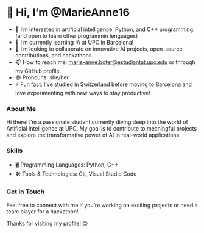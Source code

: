 # 👋 Hi, I’m @MarieAnne16  

- 👀 I’m interested in artificial intelligence, Python, and C++ programming. (and open to learn other programmin lenguages)  
- 🌱 I’m currently learning IA at UPC in Barcelona!  
- 💞️ I’m looking to collaborate on innovative AI projects, open-source contributions, and hackathons.  
- 📫 How to reach me: marie-anne.boter@estudiantat.upc.edu or through my GitHub profile.  
- 😄 Pronouns: she/her  
- ⚡ Fun fact: I’ve studied in Switzerland before moving to Barcelona and love experimenting with new ways to stay productive!  

### About Me  
Hi there! I’m a passionate student currently diving deep into the world of Artificial Intelligence at UPC. My goal is to contribute to meaningful projects and explore the transformative power of AI in real-world applications.  

### Skills  
- 🖥️ Programming Languages: Python, C++  
- 🛠️ Tools & Technologies: Git, Visual Studio Code   

### Get in Touch  
Feel free to connect with me if you’re working on exciting projects or need a team player for a hackathon!  

Thanks for visiting my profile! 😊


<!---
MarieAnne16/MarieAnne16 is a ✨ special ✨ repository because its `README.md` (this file) appears on your GitHub profile.
You can click the Preview link to take a look at your changes.
--->
